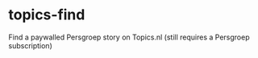 # topics-find

Find a paywalled Persgroep story on Topics.nl (still requires a Persgroep subscription)
